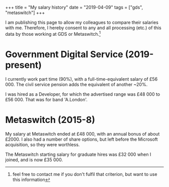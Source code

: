 +++
title = "My salary history"
date = "2019-04-09"
tags = ["gds", "metaswitch"]
+++

I am publishing this page to allow my colleagues to compare their salaries with me. Therefore, I hereby consent to any and all processing (etc.) of this data by those working at GDS or Metaswitch.[^1]

# Government Digital Service (2019-present)

I currently work part time (90%), with a full-time-equivalent salary of £56 000. The civil service pension adds the equivalent of another ~20%.

I was hired as a Developer, for which the advertised range was £48 000 to £56 000. That was for band 'A.London'.

# Metaswitch (2015-8)

My salary at Metaswitch ended at £48 000, with an annual bonus of about £2000. I also had a number of share options, but left before the Microsoft acquisition, so they were worthless.

The Metaswitch starting salary for graduate hires was £32 000 when I joined, and is now £35 000.

[^1]: feel free to contact me if you don't fulfil that criterion, but want to use this information
